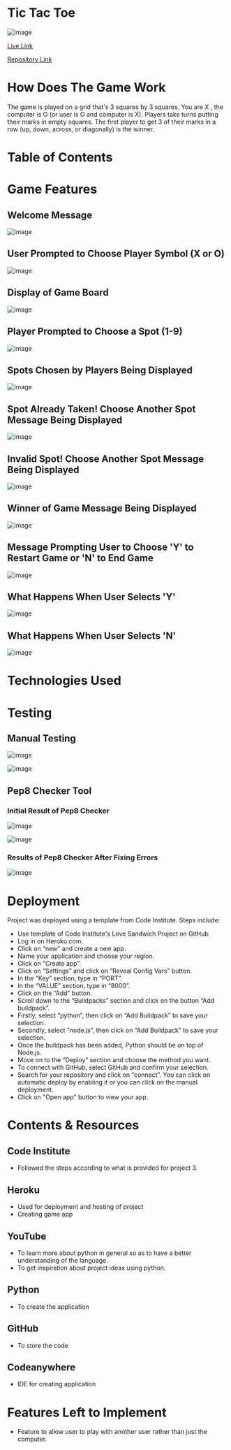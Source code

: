# Tic Tac Toe
![image](https://github.com/Rafz9Abz9/tictactoe/assets/126483536/46fa2a79-caa5-4cb1-bf45-229a531b119e)

[Live Link](https://tic-tac--toe-2576c0b082a6.herokuapp.com/)

[Repository Link](https://github.com/Rafz9Abz9/tictactoe)

# How Does The Game Work

The game is played on a grid that's 3 squares by 3 squares. You are X , the computer is O (or user is O and computer is X). Players take turns putting their marks in empty squares. The first player to get 3 of their marks in a row (up, down, across, or diagonally) is the winner.

# Table of Contents

# Game Features

## Welcome Message

![image](https://github.com/Rafz9Abz9/tictactoe/assets/126483536/78eaac04-65f2-40b3-b3ee-9512a70ff9a9)

## User Prompted to Choose Player Symbol (X or O)

![image](https://github.com/Rafz9Abz9/tictactoe/assets/126483536/d93cb4bb-fb57-46aa-9ee5-6319f057856c)

## Display of Game Board

![image](https://github.com/Rafz9Abz9/tictactoe/assets/126483536/1914de45-377c-434b-b8e7-a32eb289834e)

## Player Prompted to Choose a Spot (1-9)

![image](https://github.com/Rafz9Abz9/tictactoe/assets/126483536/c7c59d4d-e388-4153-b76f-46a87280e4c9)

## Spots Chosen by Players Being Displayed

![image](https://github.com/Rafz9Abz9/tictactoe/assets/126483536/efd80fea-7e28-483d-98ab-c0f73dec09f3)

## Spot Already Taken! Choose Another Spot Message Being Displayed

![image](https://github.com/Rafz9Abz9/tictactoe/assets/126483536/8273ff77-7c12-4d28-897d-ca56b991dd81)

## Invalid Spot! Choose Another Spot Message Being Displayed

![image](https://github.com/Rafz9Abz9/tictactoe/assets/126483536/21483e41-31a3-4732-b1ee-a1222d29f607)

## Winner of Game Message Being Displayed

![image](https://github.com/Rafz9Abz9/tictactoe/assets/126483536/76633e7c-9685-4044-95ae-4e5863c431bf)

## Message Prompting User to Choose 'Y' to Restart Game or 'N' to End Game

![image](https://github.com/Rafz9Abz9/tictactoe/assets/126483536/3f4d41d8-d727-4e66-af43-68c186bf53bb)

## What Happens When User Selects 'Y'

![image](https://github.com/Rafz9Abz9/tictactoe/assets/126483536/d8491680-a101-437d-93e1-72d84fb92600)

## What Happens When User Selects 'N'

![image](https://github.com/Rafz9Abz9/tictactoe/assets/126483536/4d43ae0c-1037-4234-b002-638eb50a5efc)

# Technologies Used

# Testing

## Manual Testing

![image](https://github.com/Rafz9Abz9/tictactoe/assets/126483536/1ebc9206-d5ae-44d9-9083-bced942eee7d)

![image](https://github.com/Rafz9Abz9/tictactoe/assets/126483536/acfc8111-ed9a-4c9d-95e2-a361cc136e84)

## Pep8 Checker Tool

### Initial Result of Pep8 Checker

![image](https://github.com/Rafz9Abz9/tictactoe/assets/126483536/38259355-0f32-47d3-b832-cd003b88f0eb)

![image](https://github.com/Rafz9Abz9/tictactoe/assets/126483536/10778a92-6712-41e4-ac7b-cddace40b37d)

### Results of Pep8 Checker After Fixing Errors

![image](https://github.com/Rafz9Abz9/tictactoe/assets/126483536/34107ae9-0d7c-4b28-8174-26d0cde06835)

# Deployment

Project was deployed using a template from Code Institute. Steps include:
- Use template of Code Institute's Love Sandwich Project on GitHub
-	Log in on Heroku.com.
-	Click on “new” and create a new app.
-	Name your application and choose your region.
-	Click on “Create app”.
-	Click on “Settings” and click on “Reveal Config Vars” button.
-	In the “Key” section, type in “PORT”.
-	In the “VALUE” section, type in “8000”.
-	Click on the “Add” button.
-	Scroll down to the “Buildpacks” section and click on the button “Add buildpack”.
-	Firstly, select “python”, then click on “Add Buildpack” to save your selection.
-	Secondly, select “node.js”, then click on “Add Buildpack” to save your selection.
-	Once the buildpack has been added, Python should be on top of Node.js. 
-	Move on to the “Deploy” section and choose the method you want.
-	To connect with GitHub, select GitHub and confirm your selection.
-	Search for your repository and click on “connect”. You can click on automatic deploy by enabling it or you can click on the manual deployment.
-	Click on "Open app" button to view your app.

# Contents & Resources

## Code Institute

- Followed the steps according to what is provided for project 3.

## Heroku 

- Used for deployment and hosting of project
- Creating game app

## YouTube

- To learn more about python in general so as to have a better understanding of the language.
- To get inspiration about project ideas using python.

## Python

- To create the application

## GitHub

- To store the code

## Codeanywhere

- IDE for creating application

# Features Left to Implement

- Feature to allow user to play with another user rather than just the computer.























